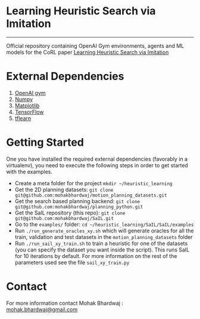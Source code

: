 # Learning Heuristic Search via Imitation
**********

Official repository containing OpenAI Gym environments, agents and ML models for the CoRL paper [Learning Heuristic Search via Imitation](https://arxiv.org/pdf/1707.03034.pdf)

# External Dependencies
1. [OpenAI gym](https://gym.openai.com/envs/)
2. [Numpy](http://www.numpy.org/)
3. [Matplotlib](https://matplotlib.org/)
4. [TensorFlow](https://www.tensorflow.org/)
5. [tflearn](http://tflearn.org/installation/)

# Getting Started
One you have installed the required external dependencies (favorably in a virtualenv), you need to execute the following steps in order to get started with the examples.

 - Create a meta folder for the project ``mkdir ~/heuristic_learning `` 
 - Get the 2D planning datasets: ``git clone git@github.com:mohakbhardwaj/motion_planning_datasets.git``
 - Get the search based planning backend: ``git clone git@github.com:mohakbhardwaj/planning_python.git``
 - Get the SaIL repository (this repo): ``git clone git@github.com:mohakbhardwaj/SaIL.git``
 - Go to the ``examples/`` folder: ``cd ~/heuristic_learning/SaIL/SaIL/examples``
 - Run ``./run_generate_oracles_xy.sh`` which will generate oracles for all the train, validation and test datasets in the ``motion_planning_datasets`` folder
 - Run ``./run_sail_xy_train.sh`` to train a heuristic for one of the datasets (you can specify the dataset you want inside the script). This runs SaIL for 10 iterations by default. For more information on the rest of the parameters used see the file ``sail_xy_train.py`` 

# Contact
For more information contact
Mohak Bhardwaj : [mohak.bhardwaj@gmail.com](mohak.bhardwaj@gmail.com)